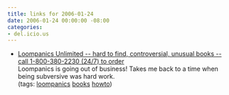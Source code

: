```yaml
---
title: links for 2006-01-24
date: 2006-01-24 00:00:00 -08:00
categories:
- del.icio.us
---
```


<ul class="delicious">
	<li>
		<div class="delicious-link"><a href="http://loompanics.com/cgi-local/SoftCart.exe/online-store/scstore/shophome.html?E+scstore">Loompanics Unlimited -- hard to find, controversial, unusual books -- call 1-800-380-2230 (24/7) to order</a></div>
		<div class="delicious-extended">Loompanics is going out of business! Takes me back to a time when being subversive was hard work.</div>
		<div class="delicious-tags">(tags: <a href="http://del.icio.us/torrez/loompanics">loompanics</a> <a href="http://del.icio.us/torrez/books">books</a> <a href="http://del.icio.us/torrez/howto">howto</a>)</div>
	</li>
</ul>
